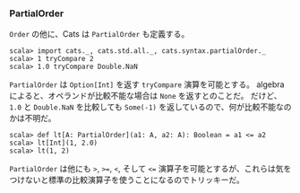 
### PartialOrder

`Order` の他に、Cats は `PartialOrder` も定義する。

```console:new
scala> import cats._, cats.std.all._, cats.syntax.partialOrder._
scala> 1 tryCompare 2
scala> 1.0 tryCompare Double.NaN
```

`PartialOrder` は `Option[Int]` を返す `tryCompare` 演算を可能とする。
algebra によると、オペランドが比較不能な場合は `None` を返すとのことだ。
だけど、`1.0` と `Double.NaN` を比較しても `Some(-1)` を返しているので、何が比較不能なのかは不明だ。

```console:error
scala> def lt[A: PartialOrder](a1: A, a2: A): Boolean = a1 <= a2
scala> lt[Int](1, 2.0)
scala> lt(1, 2)
```

`PartialOrder` は他にも `>`, `>=`, `<`, そして `<=`
演算子を可能とするが、これらは気をつけないと標準の比較演算子を使うことになるのでトリッキーだ。
